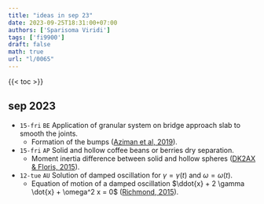```yaml
---
title: "ideas in sep 23"
date: 2023-09-25T18:31:00+07:00
authors: ['Sparisoma Viridi']
tags: ['fi9900']
draft: false
math: true
url: "l/0065"
---
```

{{< toc >}}


## sep 2023
+ `15-fri` `BE` Application of granular system on bridge approach slab to smooth the joints.
  - Formation of the bumps ([Aziman et al, 2019](https://doi.org/10.1088/1755-1315/357/1/012013)).
+ `15-fri` `AP` Solid and hollow coffee beans or berries dry separation.
  - Moment inertia difference between solid and hollow spheres ([DK2AX & Floris, 2015](https://physics.stackexchange.com/a/169005/260719)).
+ `12-tue` `AU` Solution of damped oscillation for $\gamma = \gamma(t)$ and $\omega = \omega(t)$.
  - Equation of motion of a damped oscillation $\ddot{x} + 2 \gamma \dot{x} + \omega^2 x = 0$ ([Richmond, 2015](http://spiff.rit.edu/classes/phys207/lectures/damped/damped_theory.html)).
